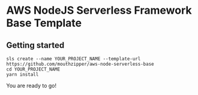 # AWS NodeJS Serverless Framework Base Template


## Getting started
```
sls create --name YOUR_PROJECT_NAME --template-url https://github.com/mouthzipper/aws-node-serverless-base
cd YOUR_PROJECT_NAME
yarn install
```

You are ready to go!
